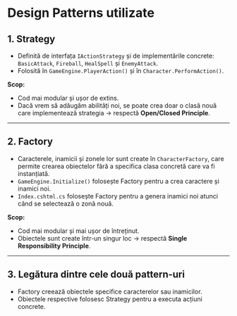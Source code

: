 # Design Patterns utilizate

## 1. Strategy

- Definită de interfața `IActionStrategy` și de implementările concrete: `BasicAttack`, `Fireball`, `HealSpell` și `EnemyAttack`.
- Folosită în `GameEngine.PlayerAction()` și în `Character.PerformAction()`.

**Scop:**

- Cod mai modular și ușor de extins.
- Dacă vrem să adăugăm abilități noi, se poate crea doar o clasă nouă care implementează strategia → respectă **Open/Closed Principle**.

---

## 2. Factory

- Caracterele, inamicii și zonele lor sunt create în `CharacterFactory`, care permite crearea obiectelor fără a specifica clasa concretă care va fi instanțiată.
- `GameEngine.Initialize()` folosește Factory pentru a crea caractere și inamici noi.
- `Index.cshtml.cs` folosește Factory pentru a genera inamici noi atunci când se selectează o zonă nouă.

**Scop:**

- Cod mai modular și mai ușor de întreținut.
- Obiectele sunt create într-un singur loc → respectă **Single Responsibility Principle**.

---

## 3. Legătura dintre cele două pattern-uri

- Factory creează obiectele specifice caracterelor sau inamicilor.
- Obiectele respective folosesc Strategy pentru a executa acțiuni concrete.
